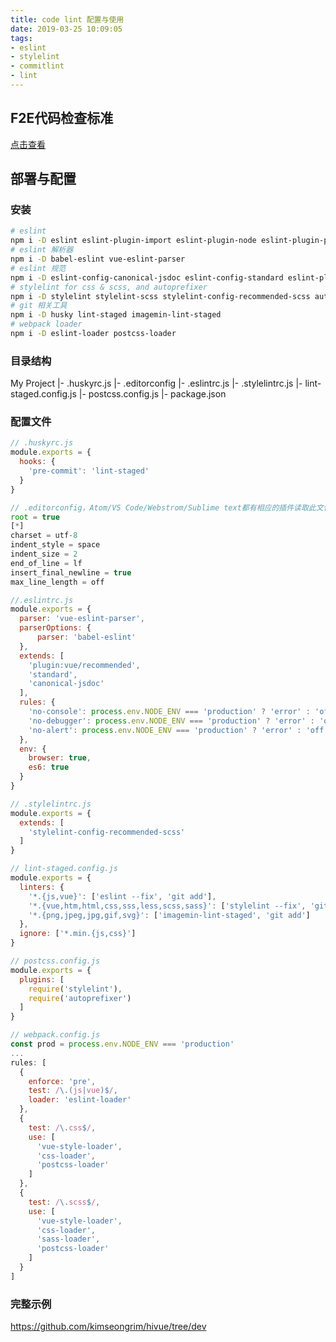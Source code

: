 ```yaml
---
title: code lint 配置与使用
date: 2019-03-25 10:09:05
tags:
- eslint
- stylelint
- commitlint
- lint
---
```


F2E代码检查标准
---

[点击查看](https://www.icloud.com/keynote/0oBgKUHk13Cm-5D-5ccvduP5A#F2E%E4%BB%A3%E7%A0%81%E6%A3%80%E6%9F%A5)

部署与配置
---

### 安装

```bash
# eslint
npm i -D eslint eslint-plugin-import eslint-plugin-node eslint-plugin-promise
# eslint 解析器
npm i -D babel-eslint vue-eslint-parser
# eslint 规范
npm i -D eslint-config-canonical-jsdoc eslint-config-standard eslint-plugin-standard eslint-plugin-vue
# stylelint for css & scss, and autoprefixer
npm i -D stylelint stylelint-scss stylelint-config-recommended-scss autoprefixer
# git 相关工具
npm i -D husky lint-staged imagemin-lint-staged
# webpack loader
npm i -D eslint-loader postcss-loader
```

### 目录结构

My Project
|- .huskyrc.js
|- .editorconfig
|- .eslintrc.js
|- .stylelintrc.js
|- lint-staged.config.js
|- postcss.config.js
|- package.json

### 配置文件

```javascript
// .huskyrc.js
module.exports = {
  hooks: {
    'pre-commit': 'lint-staged'
  }
}
```

```javascript
// .editorconfig，Atom/VS Code/Webstrom/Sublime text都有相应的插件读取此文件
root = true
[*]
charset = utf-8
indent_style = space
indent_size = 2
end_of_line = lf
insert_final_newline = true
max_line_length = off
```

```javascript
//.eslintrc.js
module.exports = {
  parser: 'vue-eslint-parser',
  parserOptions: {
      parser: 'babel-eslint'
  },
  extends: [
    'plugin:vue/recommended',
    'standard',
    'canonical-jsdoc'
  ],
  rules: {
    'no-console': process.env.NODE_ENV === 'production' ? 'error' : 'off',
    'no-debugger': process.env.NODE_ENV === 'production' ? 'error' : 'off',
    'no-alert': process.env.NODE_ENV === 'production' ? 'error' : 'off'
  },
  env: {
    browser: true,
    es6: true
  }
}
```

```javascript
// .stylelintrc.js
module.exports = {
  extends: [
    'stylelint-config-recommended-scss'
  ]
}
```

```javascript
// lint-staged.config.js
module.exports = {
  linters: {
    '*.{js,vue}': ['eslint --fix', 'git add'],
    '*.{vue,htm,html,css,sss,less,scss,sass}': ['stylelint --fix', 'git add'],
    '*.{png,jpeg,jpg,gif,svg}': ['imagemin-lint-staged', 'git add']
  },
  ignore: ['*.min.{js,css}']
}
```

```javascript
// postcss.config.js
module.exports = {
  plugins: [
    require('stylelint'),
    require('autoprefixer')
  ]
}
```

```javascript
// webpack.config.js
const prod = process.env.NODE_ENV === 'production'
...
rules: [
  {
    enforce: 'pre',
    test: /\.(js|vue)$/,
    loader: 'eslint-loader'
  },
  {
    test: /\.css$/,
    use: [
      'vue-style-loader',
      'css-loader',
      'postcss-loader'
    ]
  },
  {
    test: /\.scss$/,
    use: [
      'vue-style-loader',
      'css-loader',
      'sass-loader',
      'postcss-loader'
    ]
  }
]
```

### 完整示例

https://github.com/kimseongrim/hivue/tree/dev
